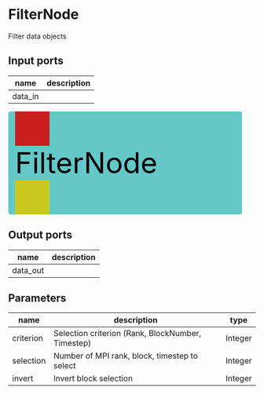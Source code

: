 
# FilterNode
Filter data objects

## Input ports
|name|description|
|-|-|
|data_in||


<svg width="475.99999999999994" height="210" >
<rect x="0" y="0" width="475.99999999999994" height="210" rx="5" ry="5" style="fill:#64c8c8ff;" />
<rect x="14.0" y="0" width="70" height="70" rx="0" ry="0" style="fill:#c81e1eff;" >
<title>data_in</title></rect>
<title>data_in</title></rect><rect x="14.0" y="140" width="70" height="70" rx="0" ry="0" style="fill:#c8c81eff;" >
<title>data_out</title></rect>
<text x="14.0" y="126.0" font-size="4.2em">FilterNode</text></svg>

## Output ports
|name|description|
|-|-|
|data_out||


## Parameters
|name|description|type|
|-|-|-|
|criterion|Selection criterion (Rank, BlockNumber, Timestep)|Integer|
|selection|Number of MPI rank, block, timestep to select|Integer|
|invert|Invert block selection|Integer|
